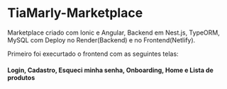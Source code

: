 # TiaMarly-Marketplace
Marketplace criado com Ionic e Angular, Backend em Nest.js, TypeORM, MySQL com Deploy no Render(Backend) e no Frontend(Netlify).


Primeiro foi execurtado o frontend com as seguintes telas:
#### Login, Cadastro, Esqueci minha senha, Onboarding, Home e Lista de produtos
